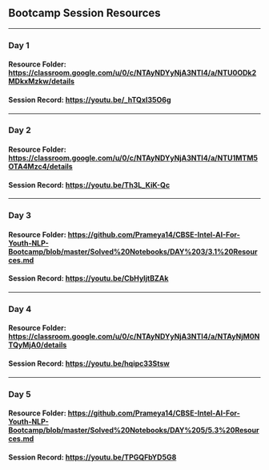 ## Bootcamp Session Resources
___
### Day 1
#### Resource Folder: <https://classroom.google.com/u/0/c/NTAyNDYyNjA3NTI4/a/NTU0ODk2MDkxMzkw/details>
#### Session Record: <https://youtu.be/_hTQxI35O6g>
___
### Day 2
#### Resource Folder: <https://classroom.google.com/u/0/c/NTAyNDYyNjA3NTI4/a/NTU1MTM5OTA4Mzc4/details>
#### Session Record: <https://youtu.be/Th3L_KiK-Qc>
___
### Day 3
#### Resource Folder: <https://github.com/Prameya14/CBSE-Intel-AI-For-Youth-NLP-Bootcamp/blob/master/Solved%20Notebooks/DAY%203/3.1%20Resources.md>
#### Session Record: <https://youtu.be/CbHyIjtBZAk>
___
### Day 4
#### Resource Folder: <https://classroom.google.com/u/0/c/NTAyNDYyNjA3NTI4/a/NTAyNjM0NTQyMjA0/details>
#### Session Record: <https://youtu.be/hqipc33Stsw>
___
### Day 5
#### Resource Folder: <https://github.com/Prameya14/CBSE-Intel-AI-For-Youth-NLP-Bootcamp/blob/master/Solved%20Notebooks/DAY%205/5.3%20Resources.md>
#### Session Record: <https://youtu.be/TPGQFbYD5G8>